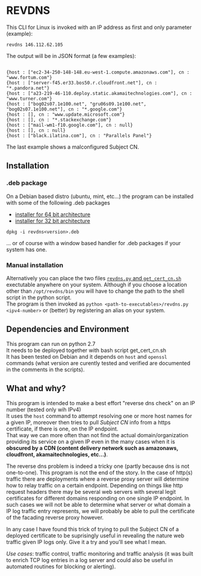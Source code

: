 # REVDNS

This CLI for Linux is invoked with an IP address as first and only parameter (example):
```
revdns 146.112.62.105
```
The output will be in JSON format (a few examples):
```

{host : ["ec2-34-250-148-148.eu-west-1.compute.amazonaws.com"], cn : "www.fortum.com"}
{host : ["server-f45.er33.bos50.r.cloudfront.net"], cn : "*.pandora.net"}
{host : ["a23-219-46-110.deploy.static.akamaitechnologies.com"], cn : "www.turner.com"}
{host : ["bog02s07.1e100.net", "gru06s09.1e100.net", "bog02s07.1e100.net"], cn : "*.google.com"}
{host : [], cn : "www.update.microsoft.com"}
{host : [], cn : "*.stackexchange.com"}
{host : ["mail-wm1-f10.google.com"], cn : null}
{host : [], cn : null}
{host : ["black.ilatina.com"], cn : "Parallels Panel"} 
```
The last example shows a malconfigured Subject CN.

## Installation
### .deb package
On a Debian based distro (ubuntu, mint, etc...) the program can be installed with some of the following .deb packages

* [installer for 64 bit architecture](https://github.com/svenberglund/cdn-transparency-revdns/blob/amd64-build/revdns_1.0-1.deb)
* [installer for 32 bit architecture](https://github.com/svenberglund/cdn-transparency-revdns/blob/master/revdns_1.0-1.deb)

```
dpkg -i revdns<version>.deb
```
... or of course with a window based handler for .deb packages if your system has one.

### Manual installation
Alternatively you can place the two files [`revdns.py` and `get_cert_cn.sh`](https://github.com/svenberglund/cdn-transparency-revdns/tree/master/revdns_1.0-1/opt/revdns/bin) exectutable anywhere on your system. Although if you choose a location other than `/opt/revdns/bin` you will have to change the path to the shell script in the python script.\
The program is then invoked as `python <path-to-executables>/revdns.py <ipv4-number>` or (better) by registering an alias on your system.



## Dependencies and Environment
This program can run on python 2.7\
It needs to be deployed together with bash script get_cert_cn.sh\
It has been tested on Debian and it depends on `host` and `openssl` commands (what version are curently tested and verified are documented in the comments in the scripts). 


## What and why?
This program is intended to make a best effort "reverse dns check" on an IP number (tested only wih IPv4)\
It uses the `host` command to attempt resolving one or more host names for a given IP,  moreover then tries to pull *Subject CN* info from a https certificate, if there is one, on the IP endpoint.\
That way we can more often than not find the actual domain/organization providing its service on a given IP even in the many cases when it is **obscured by a CDN (content delivery network such as amazonaws, cloudfront, akamaitechnologies, etc...)**.

The reverse dns problem is indeed a tricky one (partly because dns is not one-to-one). This program is not the end of the story. In the case of http(s) traffic there are deployments where a reverse proxy server will determine how to relay traffic on a certain endpoint. Depending on things like http request headers there may be several web servers with several legit certificates for different domains responding on one single IP endpoint. In such cases we will not be able to determine what server or what domain a IP log traffic entry represents, we will probably be able to pull the certificate of the facading reverse proxy however.

In any case I have found this trick of trying to pull the Subject CN of a deployed certificate to be suprisingly useful in revealing the nature web traffic given IP logs only. Give it a try and you'll see what I mean.

*Use cases*: traffic control, traffic monitoring and traffic analysis (it was built to enrich TCP log entries in a log server and could also be useful in automated routines for blocking or alerting).
